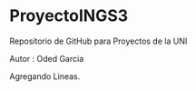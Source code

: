 # ProyectoINGS3
Repositorio de GitHub para Proyectos de la UNI

Autor : Oded Garcia 

Agregando Lineas.

